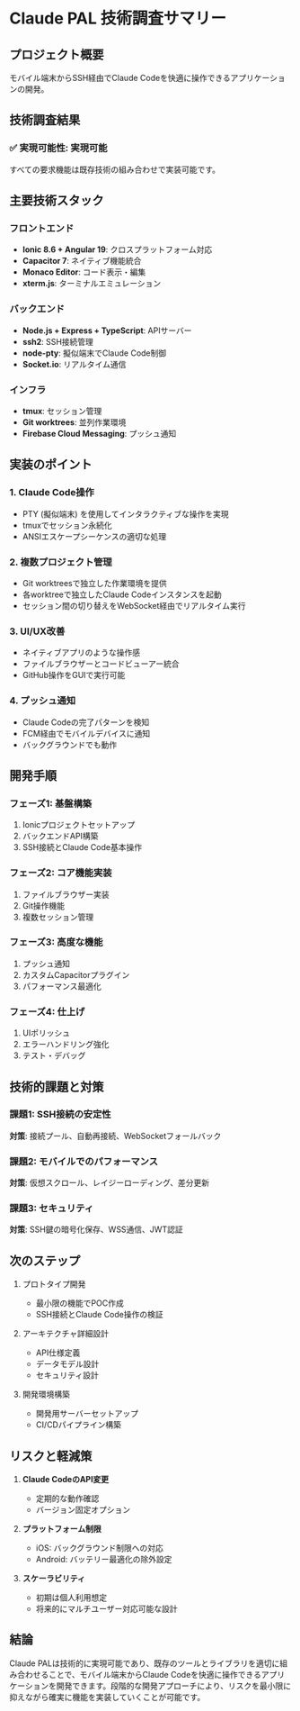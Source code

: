 # Claude PAL 技術調査サマリー

## プロジェクト概要
モバイル端末からSSH経由でClaude Codeを快適に操作できるアプリケーションの開発。

## 技術調査結果

### ✅ 実現可能性: **実現可能**

すべての要求機能は既存技術の組み合わせで実装可能です。

## 主要技術スタック

### フロントエンド
- **Ionic 8.6 + Angular 19**: クロスプラットフォーム対応
- **Capacitor 7**: ネイティブ機能統合
- **Monaco Editor**: コード表示・編集
- **xterm.js**: ターミナルエミュレーション

### バックエンド
- **Node.js + Express + TypeScript**: APIサーバー
- **ssh2**: SSH接続管理
- **node-pty**: 擬似端末でClaude Code制御
- **Socket.io**: リアルタイム通信

### インフラ
- **tmux**: セッション管理
- **Git worktrees**: 並列作業環境
- **Firebase Cloud Messaging**: プッシュ通知

## 実装のポイント

### 1. Claude Code操作
- PTY (擬似端末) を使用してインタラクティブな操作を実現
- tmuxでセッション永続化
- ANSIエスケープシーケンスの適切な処理

### 2. 複数プロジェクト管理
- Git worktreesで独立した作業環境を提供
- 各worktreeで独立したClaude Codeインスタンスを起動
- セッション間の切り替えをWebSocket経由でリアルタイム実行

### 3. UI/UX改善
- ネイティブアプリのような操作感
- ファイルブラウザーとコードビューアー統合
- GitHub操作をGUIで実行可能

### 4. プッシュ通知
- Claude Codeの完了パターンを検知
- FCM経由でモバイルデバイスに通知
- バックグラウンドでも動作

## 開発手順

### フェーズ1: 基盤構築
1. Ionicプロジェクトセットアップ
2. バックエンドAPI構築
3. SSH接続とClaude Code基本操作

### フェーズ2: コア機能実装
1. ファイルブラウザー実装
2. Git操作機能
3. 複数セッション管理

### フェーズ3: 高度な機能
1. プッシュ通知
2. カスタムCapacitorプラグイン
3. パフォーマンス最適化

### フェーズ4: 仕上げ
1. UIポリッシュ
2. エラーハンドリング強化
3. テスト・デバッグ

## 技術的課題と対策

### 課題1: SSH接続の安定性
**対策**: 接続プール、自動再接続、WebSocketフォールバック

### 課題2: モバイルでのパフォーマンス
**対策**: 仮想スクロール、レイジーローディング、差分更新

### 課題3: セキュリティ
**対策**: SSH鍵の暗号化保存、WSS通信、JWT認証

## 次のステップ

1. プロトタイプ開発
   - 最小限の機能でPOC作成
   - SSH接続とClaude Code操作の検証

2. アーキテクチャ詳細設計
   - API仕様定義
   - データモデル設計
   - セキュリティ設計

3. 開発環境構築
   - 開発用サーバーセットアップ
   - CI/CDパイプライン構築

## リスクと軽減策

1. **Claude CodeのAPI変更**
   - 定期的な動作確認
   - バージョン固定オプション

2. **プラットフォーム制限**
   - iOS: バックグラウンド制限への対応
   - Android: バッテリー最適化の除外設定

3. **スケーラビリティ**
   - 初期は個人利用想定
   - 将来的にマルチユーザー対応可能な設計

## 結論

Claude PALは技術的に実現可能であり、既存のツールとライブラリを適切に組み合わせることで、モバイル端末からClaude Codeを快適に操作できるアプリケーションを開発できます。段階的な開発アプローチにより、リスクを最小限に抑えながら確実に機能を実装していくことが可能です。